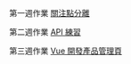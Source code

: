 
第一週作業 [關注點分離](https://zizihaha.github.io/LiveCourse-js/w1-%20todolist/)

第二週作業 [API 練習](https://zizihaha.github.io/LiveCourse-js/w2-API/)

第三週作業 [Vue 開發產品管理頁](https://zizihaha.github.io/LiveCourse-js/w3-productPage/)
